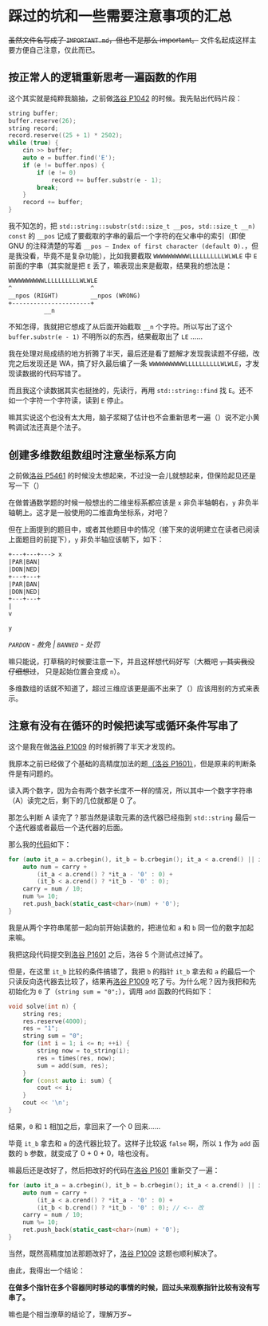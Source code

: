 # 踩过的坑和一些需要注意事项的汇总

~~虽然文件名写成了 `IMPORTANT.md`，但也不是那么 important。~~ 文件名起成这样主要方便自己注意，仅此而已。

## 按正常人的逻辑重新思考一遍函数的作用

这个其实就是纯粹我脑抽，之前做[洛谷 P1042](https://www.luogu.com.cn/problem/P1042) 的时候。我先贴出代码片段：

```cpp
string buffer;
buffer.reserve(26);
string record;
record.reserve((25 + 1) * 2502);
while (true) {
    cin >> buffer;
    auto e = buffer.find('E');
    if (e != buffer.npos) {
        if (e != 0)
            record += buffer.substr(e - 1);
        break;
    }
    record += buffer;
}
```

我不知怎的，把 `std::string::substr(std::size_t __pos, std::size_t __n) const` 的 `__pos` 记成了要截取的字串的最后一个字符的在父串中的索引（即使 GNU 的注释清楚的写着 `__pos – Index of first character (default 0).`，但是我没看，毕竟不是复杂功能），比如我要截取 `WWWWWWWWWWLLLLLLLLLLWLWLE` 中 `E` 前面的字串（其实就是把 `E` 丢了，嘛表现出来是截取，结果我的想法是：

```txt
WWWWWWWWWWLLLLLLLLLLWLWLE
^                      ^
__npos (RIGHT)         __npos (WRONG)
+----------------------+
          __n
```

不知怎得，我就把它想成了从后面开始截取 `__n` 个字符。所以写出了这个 `buffer.substr(e - 1)` 不明所以的东西，结果截取出了 `LE` ……

我在处理对局成绩的地方折腾了半天，最后还是看了题解才发现我读题不仔细，改完之后发现还是 WA，搞了好久最后编了一条 `WWWWWWWWWWLLLLLLLLLLWLWLE`，才发现读数据的代码写错了。

而且我这个读数据其实也挺挫的，先读行，再用 `std::string::find` 找 `E`。还不如一个字符一个字符读，读到 `E` 停止。

嘛其实说这个也没有太大用，脑子浆糊了估计也不会重新思考一遍（）说不定小黄鸭调试法还真是个法子。

## 创建多维数组数组时注意坐标系方向

之前做[洛谷 P5461](https://www.luogu.com.cn/problem/P5461) 的时候没太想起来，不过没一会儿就想起来，但保险起见还是写一下（）

在做普通数学题的时候一般想出的二维坐标系都应该是 `x` 非负半轴朝右，`y` 非负半轴朝上。这才是一般使用的二维直角坐标系，对吧？

但在上面提到的题目中，或者其他题目中的情况（接下来的说明建立在读者已阅读上面题目的前提下），`y` 非负半轴应该朝下，如下：

```txt
+---+---+---> x
|PAR|BAN|
|DON|NED|
+---+---+
|PAR|BAN|
|DON|NED|
+---+---+
|
v

y
```

_`PARDON` - 赦免 | `BANNED` - 处罚_

嘛只能说，打草稿的时候要注意一下，并且这样想代码好写（大概吧 ~~，其实我没仔细想过~~， 只是起始位置会变成 `n`）。

多维数组的话就不知道了，超过三维应该更是画不出来了（）应该用别的方式来表示。

## 注意有没有在循环的时候把读写或循环条件写串了

这个是我在做[洛谷 P1009](https://www.luogu.com.cn/problem/P1009) 的时候折腾了半天才发现的。

我原本之前已经做了个基础的高精度加法的题[（洛谷 P1601）](https://www.luogu.com.cn/problem/P1601)，但是原来的判断条件是有问题的。

读入两个数字，因为会有两个数字长度不一样的情况，所以其中一个数字字符串（A）读完之后，剩下的几位就都是 0 了。

那怎么判断 A 读完了？那当然是读取元素的迭代器已经指到 `std::string` 最后一个迭代器或者最后一个迭代器的后面。

那么我的[代码](../workspace/luogu/P1601/217396007-AC.cpp)如下：

```cpp
for (auto it_a = a.crbegin(), it_b = b.crbegin(); it_a < a.crend() || it_b < b.crendit_a++, it_b++) {
    auto num = carry +
        (it_a < a.crend() ? *it_a - '0' : 0) +
        (it_b < a.crend() ? *it_b - '0' : 0);
    carry = num / 10;
    num %= 10;
    ret.push_back(static_cast<char>(num) + '0');
}
```

我是从两个字符串尾部一起向前开始读数的，把进位和 `a` 和 `b` 同一位的数字加起来嘛。

我把这段代码提交到[洛谷 P1601](https://www.luogu.com.cn/problem/P1601) 之后，洛谷 5 个测试点过掉了。

但是，在这里 `it_b` 比较的条件搞错了，我把 `b` 的指针 `it_b` 拿去和 `a` 的最后一个只读反向迭代器去比较了，结果再[洛谷 P1009](https://www.luogu.com.cn/problem/P1009) 吃了亏。为什么呢？因为我把和先初始化为 `0` 了（`string sum = "0";`），调用 `add` 函数的代码如下：

```cpp
void solve(int n) {
    string res;
    res.reserve(4000);
    res = "1";
    string sum = "0";
    for (int i = 1; i <= n; ++i) {
        string now = to_string(i);
        res = times(res, now);
        sum = add(sum, res);
    }
    for (const auto i: sum) {
        cout << i;
    }
    cout << '\n';
}
```

结果，`0` 和 `1` 相加之后，拿回来了一个 0 回来……

毕竟 `it_b` 拿去和 `a` 的迭代器比较了。这样子比较返 `false` 啊，所以 `1` 作为 `add` 函数的 `b` 参数，就变成了 0 + 0 + 0，啥也没有。

嘛最后还是改好了，然后把改好的代码在[洛谷 P1601](https://www.luogu.com.cn/problem/P1601) 重新交了一遍：

```cpp
for (auto it_a = a.crbegin(), it_b = b.crbegin(); it_a < a.crend() || it_b < b.crendit_a++, it_b++) {
    auto num = carry +
        (it_a < a.crend() ? *it_a - '0' : 0) +
        (it_b < b.crend() ? *it_b - '0' : 0); // <-- 改
    carry = num / 10;
    num %= 10;
    ret.push_back(static_cast<char>(num) + '0');
}
```

当然，既然高精度加法那题改好了，[洛谷 P1009](https://www.luogu.com.cn/problem/P1009) 这题也顺利解决了。

由此，我得出一个结论：

**在做多个指针在多个容器同时移动的事情的时候，回过头来观察指针比较有没有写串了。**

嘛也是个相当潦草的结论了，理解万岁~
